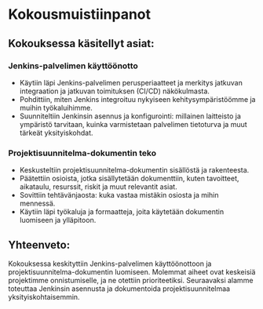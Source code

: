 # Kokousmuistiinpanot

## Kokouksessa käsitellyt asiat:

### Jenkins-palvelimen käyttöönotto
- Käytiin läpi Jenkins-palvelimen perusperiaatteet ja merkitys jatkuvan integraation ja jatkuvan toimituksen (CI/CD) näkökulmasta.
- Pohdittiin, miten Jenkins integroituu nykyiseen kehitysympäristöömme ja muihin työkaluihimme.
- Suunniteltiin Jenkinsin asennus ja konfigurointi: millainen laitteisto ja ympäristö tarvitaan, kuinka varmistetaan palvelimen tietoturva ja muut tärkeät yksityiskohdat.

### Projektisuunnitelma-dokumentin teko
- Keskusteltiin projektisuunnitelma-dokumentin sisällöstä ja rakenteesta.
- Päätettiin osioista, jotka sisällytetään dokumenttiin, kuten tavoitteet, aikataulu, resurssit, riskit ja muut relevantit asiat.
- Sovittiin tehtävänjaosta: kuka vastaa mistäkin osiosta ja mihin mennessä.
- Käytiin läpi työkaluja ja formaatteja, joita käytetään dokumentin luomiseen ja ylläpitoon.

## Yhteenveto:

Kokouksessa keskityttiin Jenkins-palvelimen käyttöönottoon ja projektisuunnitelma-dokumentin luomiseen. Molemmat aiheet ovat keskeisiä projektimme onnistumiselle, ja ne otettiin prioriteetiksi. Seuraavaksi alamme toteuttaa Jenkinsin asennusta ja dokumentoida projektisuunnitelmaa yksityiskohtaisemmin.
